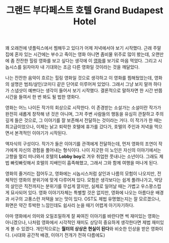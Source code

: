 ﻿---
title: 그랜드 부다페스트 호텔 Grand Budapest Hotel
categories:
  - cinema
tags:
  - grand-budapest
  - 그랜드-부다페스트-호텔
  - 영화
pubDate: 2019-05-13
description: 기본 설명을 입력하세요
---

꽤 오래전에 넷플릭스에서 찜해두고 있다가 어제 저녁에서야 보기 시작했다. 근래 주말 집에 혼자 있는 시간에는 부수고 죽이는 영화 아니면 좀비물 위주로 많이 봤는데, 오랜만에 좀 잔잔한 힐링 영화를 보고 싶다는 생각에 이 [영화](https://www.netflix.com/title/70295915?s=i&trkid=13630398)를 보기로 마음 먹었다. 그리고 시놉시스를 읽자마자 내 기대와는 조금 다른 영화일 것이라는 것을 깨달았다.

나는 잔잔한 음악이 흐르는 힐링 영화일 것으로 생각하고 이 영화를 찜해뒀었는데, 영화의 설명은 범죄/살인/코미디 같은 단어로 이루어져 있었다. 그래서 그냥 보지 말까 하다가 스냅샷이 예쁘다는 생각이 들어서 보기 시작했다. 결론적으로 말하자면 한 시간 반쯤 시간을 들여서 한 번 봐도 될 법한 영화다.

영화는 어느 나이든 작가의 회상으로 시작한다. 이 존경받는 소설가는 소설이란 작가가 완전히 새롭게 창작해 낸 것은 아니며, 그저 주변 사람들의 행동을 유심히 관찰하고 주의깊게 들은 것으로, 그 이야기를 잘 보존해서 전달하는 것이라는 거다. 이 작가가 한 때는 최고급이었으나, 이제는 낡고 퇴락한 호텔에 휴가를 갔다가, 호텔의 주인과 저녁을 먹으면서 본격적인 이야기가 시작된다.

액자식의 구성이다. 작가가 들은 이야기를 관객에게 전달하는데, 먼저 영화의 조연이 작가에게 자신의 경험을 풀어내는 형식이다. 나이 지긋한 이 노인은 자신의 이야기에서는 고향을 멀리 떠나와서 호텔의 **Lobby boy**로 겨우 취업한 풋내나는 소년이다. 그래도 제법 빠릿빠릿해서 호텔의 지배인이 흡족해했고, 그래서 그와 함께 여행을 떠나게 된다.

영화의 줄거리는 접어두고, 영화에는 시놉시스처럼 살인과 나름의 모험이 나오지만, 전체적인 영화의 분위기에 맞게 다루어져 있다. 모험은 생각보다는 쉽게 풀려나가고, 악당의 살인은 직전까지는 분위기를 무섭게 깔지만, 실제로 일어날 때는 가볍고 우스꽝스럽게 묘사되어 있다. 영화 이야기자체는 특별할 것은 없지만, 영화에 나오는 아름다운 배경과 서구의 고풍스런 저택을 보는 맛이 있다. OST도 제법 유명했는지는 잘 모르겠으나, 화면은 약간 투박한 느낌인데도 쉽사리 눈을 때기 어렵게 아기자기하다.

아마 영화에서 의미와 오밀조밀하게 잘 짜여진 이야기를 바란다면 썩 재미있는 영화는 아니겠으나, 나처럼 영화에서 시각적인 재미도 상당히 중요하게 생각한다면 제법 재미있게 볼 수 있겠다. 개인적으로는 **월터의 상상은 현실이 된다**와 비슷한 인상을 받은 영화이다. (시대와 공간적 배경, 이야기 전개가 전혀 다름에도)


